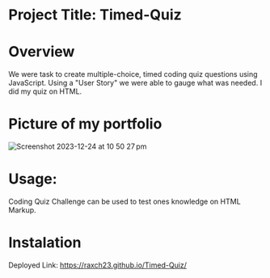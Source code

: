 # Project Title: Timed-Quiz

# Overview
We were task to create multiple-choice, timed coding quiz questions using JavaScript. Using a "User Story" we were able to gauge what was needed. I did my quiz on HTML.

# Picture of my portfolio
![Screenshot 2023-12-24 at 10 50 27 pm](https://github.com/Raxch23/Timed-Quiz/assets/148925012/6891a53d-ca27-4511-8c56-6ad8555297cd)

# Usage:
Coding Quiz Challenge can be used to test ones knowledge on HTML Markup.

# Instalation
Deployed Link: https://raxch23.github.io/Timed-Quiz/


